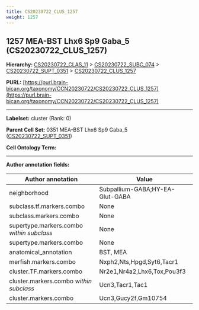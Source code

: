 ```yaml
---
title: CS20230722_CLUS_1257
weight: 1257
---
```

## 1257 MEA-BST Lhx6 Sp9 Gaba_5 (CS20230722_CLUS_1257)
<b>Hierarchy: </b>
[CS20230722_CLAS_11](../CS20230722_CLAS_11) >
[CS20230722_SUBC_074](../CS20230722_SUBC_074) >
[CS20230722_SUPT_0351](../CS20230722_SUPT_0351) >
[CS20230722_CLUS_1257](../CS20230722_CLUS_1257)

**PURL:** [https://purl.brain-bican.org/taxonomy/CCN20230722/CS20230722_CLUS_1257](https://purl.brain-bican.org/taxonomy/CCN20230722/CS20230722_CLUS_1257)

---


**Labelset:** cluster (Rank: 0)

**Parent Cell Set:** 0351 MEA-BST Lhx6 Sp9 Gaba_5 ([CS20230722_SUPT_0351](../CS20230722_SUPT_0351))



**Cell Ontology Term:** 

[MARKER GENES.]: #


---

[TRANSFERRED ANNOTATIONS.]: #


[AUTHOR ANNOTATION FIELDS.]: #


**Author annotation fields:**

| Author annotation | Value |
|-------------------|-------|
|neighborhood|Subpallium-GABA;HY-EA-Glut-GABA|
|subclass.tf.markers.combo|None|
|subclass.markers.combo|None|
|supertype.markers.combo _within subclass_|None|
|supertype.markers.combo|None|
|anatomical_annotation|BST, MEA|
|merfish.markers.combo|Nxph2,Nts,Hpgd,Syt6,Tacr1|
|cluster.TF.markers.combo|Nr2e1,Nr4a2,Lhx6,Tox,Pou3f3|
|cluster.markers.combo _within subclass_|Ucn3,Tacr1,Tac1|
|cluster.markers.combo|Ucn3,Gucy2f,Gm10754|
